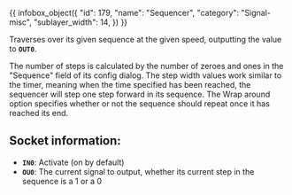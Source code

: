 {{ infobox_object({
	"id": 179,
	"name": "Sequencer",
	"category": "Signal-misc",
	"sublayer_width": 14,
}) }}

Traverses over its given sequence at the given speed, outputting the value to **`OUT0`**.

The number of steps is calculated by the number of zeroes and ones in the "Sequence" field of its config dialog. The step width values work similar to the timer, meaning when the time specified has been reached, the sequencer will step one step forward in its sequence. The Wrap around option specifies whether or not the sequence should repeat once it has reached its end.

## Socket information:
- **`IN0`**: Activate (on by default)
- **`OU0`**: The current signal to output, whether its current step in the sequence is a 1 or a 0